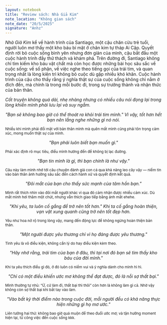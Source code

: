 ```yaml
---
layout: notebook
title: "Review sách: Nhà Giả Kim"
note_location: "Không gian sách"
note_date: "20/5/2025"
signature: "Anhz"
---
```


<div class="notebook-content">
<p><em>Nhà Giả Kim</em> kể về hành trình của Santiago, một cậu chăn cừu trẻ tuổi, người luôn mơ thấy một kho báu bí mật ở chân kim tự tháp Ai Cập. Quyết định rời bỏ cuộc sống bình yên nhưng đơn giản của mình, cậu bắt đầu một cuộc hành trình đầy thử thách và khám phá. Trên đường đi, Santiago không chỉ tìm kiếm kho báu vật chất mà còn học được những bài học sâu sắc về cuộc sống: về <span class="highlight">số phận</span>, về việc nghe theo <span class="highlight">tiếng gọi của trái tim</span>, và quan trọng nhất là <span class="circle">lòng kiên trì</span> không bỏ cuộc dù gặp nhiều khó khăn. Cuộc hành trình của cậu cho thấy rằng ý nghĩa thật sự của cuộc sống không chỉ nằm ở đích đến, mà chính là trong mỗi bước đi, trong sự trưởng thành và nhận thức của bản thân.</p>

<p><i>Cốt truyện không quá dài, nhẹ nhàng nhưng có nhiều câu nói đọng lại trong lòng khiến mình phải lưu lại và suy ngẫm.</i></p>

<p align="center"><em><span class="highlight">"Bạn sẽ không bao giờ có thể thoát ra khỏi trái tim mình."</span> Vì vậy, tốt hơn hết bạn nên lắng nghe những gì nó nói.</em></p>
<p><small>Nhiều khi mình phải đối mặt với bản thân mình mà quên mất mình cũng phải tôn trọng cảm xúc, mong muốn thật sự của mình.</small></p>

<p align="center"><em><span class="circle">"Bạn phải luôn biết bạn muốn gì."</span></em></p>
<p><small>Phải xác định rõ mục tiêu, điều mình hướng đến để không bị lạc đường.</small></p>

<p align="center"><em><span class="highlight">"Bạn tin mình là gì, thì bạn chính là như vậy."</span></em></p>
<p><small>Câu này làm mình nhớ tới câu chuyện đánh giá con cá qua khả năng leo cây vậy — niềm tin vào bản thân ảnh hưởng sâu sắc đến cách hành xử và quyết định kết quả.</small></p>

<p align="center"><em>"Đôi mắt của bạn cho thấy sức mạnh của tâm hồn bạn."</em></p>
<p><small>Mình rất thích nhìn vào đôi mắt người khác vì qua đó cảm nhận được nhiều cảm xúc. Dù mắt mình hơi thâm một chút, nhưng vẫn thích giao tiếp bằng ánh mắt ehehe.</small></p>

<p align="center"><em><span class="box">"Khi yêu, ta luôn cố gắng để trở nên tốt hơn."</span> Khi ta cố gắng hoàn thiện, vạn vật xung quanh cũng trở nên tốt đẹp hơn.</em></p>
<p><small>Yêu như hoa nở rộ trong lòng vậy, mang đến động lực để không ngừng hoàn thiện bản thân.</small></p>

<p align="center"><em>"Một người được yêu thương chỉ vì họ đáng được yêu thương."</em></p>
<p><small>Tình yêu là vô điều kiện, không cần lý do hay điều kiện kèm theo.</small></p>

<p align="center"><em><span class="highlight">"Hãy nhớ rằng, trái tim của bạn ở đâu, thì tại nơi đó bạn sẽ tìm thấy kho báu của đời mình."</span></em></p>
<p><small>Khi ta yêu thích điều gì đó, ở đó luôn có niềm vui và ý nghĩa dành cho mình hì hì.</small></p>

<p align="center"><em><span class="circle">"Chỉ có một điều khiến ước mơ không thể đạt được, đó là nỗi sợ thất bại."</span></em></p>
<p><small>Mình thường tự nhủ: “Ừ, cứ làm đi, thất bại thì thôi” còn hơn là không làm gì cả. Nhờ vậy không còn sợ thất bại khi bắt tay vào làm.</small></p>

<p align="center"><em>"Vào bất kỳ thời điểm nào trong cuộc đời, mỗi người đều có khả năng thực hiện những gì họ mơ ước."</em></p>
<p><small>Liên tưởng hai thứ: không bao giờ quá muộn để theo đuổi ước mơ; và tận hưởng moment hiện tại, từ công việc đến cuộc sống kkk.</small></p>
</div>
